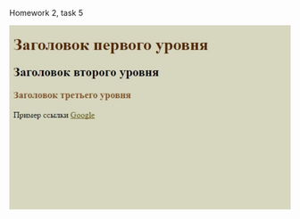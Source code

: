 Homework 2, task 5

![screenshot of sample](https://github.com/antonchekh/DZ_2_5/blob/master/printscreen/dz_2_5.jpg)